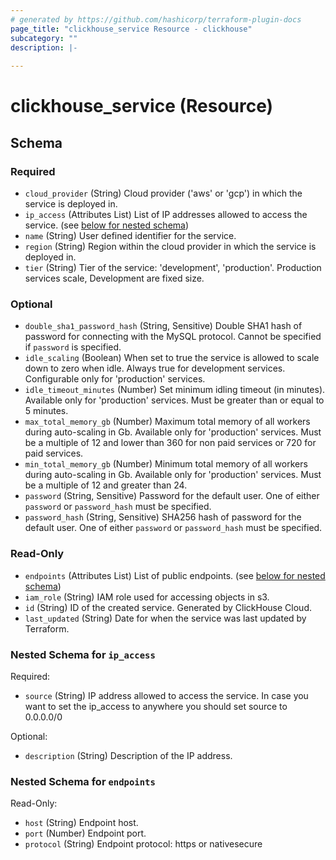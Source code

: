 ```yaml
---
# generated by https://github.com/hashicorp/terraform-plugin-docs
page_title: "clickhouse_service Resource - clickhouse"
subcategory: ""
description: |-
  
---
```


# clickhouse_service (Resource)





<!-- schema generated by tfplugindocs -->
## Schema

### Required

- `cloud_provider` (String) Cloud provider ('aws' or 'gcp') in which the service is deployed in.
- `ip_access` (Attributes List) List of IP addresses allowed to access the service. (see [below for nested schema](#nestedatt--ip_access))
- `name` (String) User defined identifier for the service.
- `region` (String) Region within the cloud provider in which the service is deployed in.
- `tier` (String) Tier of the service: 'development', 'production'. Production services scale, Development are fixed size.

### Optional

- `double_sha1_password_hash` (String, Sensitive) Double SHA1 hash of password for connecting with the MySQL protocol. Cannot be specified if `password` is specified.
- `idle_scaling` (Boolean) When set to true the service is allowed to scale down to zero when idle. Always true for development services. Configurable only for 'production' services.
- `idle_timeout_minutes` (Number) Set minimum idling timeout (in minutes). Available only for 'production' services. Must be greater than or equal to 5 minutes.
- `max_total_memory_gb` (Number) Maximum total memory of all workers during auto-scaling in Gb. Available only for 'production' services. Must be a multiple of 12 and lower than 360 for non paid services or 720 for paid services.
- `min_total_memory_gb` (Number) Minimum total memory of all workers during auto-scaling in Gb. Available only for 'production' services. Must be a multiple of 12 and greater than 24.
- `password` (String, Sensitive) Password for the default user. One of either `password` or `password_hash` must be specified.
- `password_hash` (String, Sensitive) SHA256 hash of password for the default user. One of either `password` or `password_hash` must be specified.

### Read-Only

- `endpoints` (Attributes List) List of public endpoints. (see [below for nested schema](#nestedatt--endpoints))
- `iam_role` (String) IAM role used for accessing objects in s3.
- `id` (String) ID of the created service. Generated by ClickHouse Cloud.
- `last_updated` (String) Date for when the service was last updated by Terraform.

<a id="nestedatt--ip_access"></a>
### Nested Schema for `ip_access`

Required:

- `source` (String) IP address allowed to access the service. In case you want to set the ip_access to anywhere you should set source to 0.0.0.0/0

Optional:

- `description` (String) Description of the IP address.


<a id="nestedatt--endpoints"></a>
### Nested Schema for `endpoints`

Read-Only:

- `host` (String) Endpoint host.
- `port` (Number) Endpoint port.
- `protocol` (String) Endpoint protocol: https or nativesecure


